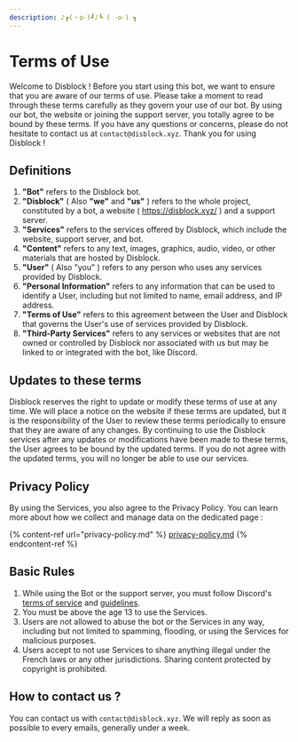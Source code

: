 ```yaml
---
description: ♪┏(・o･)┛♪┗ ( ･o･) ┓
---
```


# Terms of Use

Welcome to Disblock ! Before you start using this bot, we want to ensure that you are aware of our terms of use. Please take a moment to read through these terms carefully as they govern your use of our bot. By using our bot, the website or joining the support server, you totally agree to be bound by these terms. If you have any questions or concerns, please do not hesitate to contact us at `contact@disblock.xyz`. Thank you for using Disblock !

## Definitions

1. **"Bot"** refers to the Disblock bot.
2. **"Disblock"** ( Also **"**we**"** and **"**us**"** ) refers to the whole project, constituted by a bot, a website ( https://disblock.xyz/ ) and a support server.
3. **"Services"** refers to the services offered by Disblock, which include the website, support server, and bot.
4. **"Content"** refers to any text, images, graphics, audio, video, or other materials that are hosted by Disblock.
5. **"User"** ( Also "you" ) refers to any person who uses any services provided by Disblock.
6. **"Personal Information"** refers to any information that can be used to identify a User, including but not limited to name, email address, and IP address.
7. **"Terms of Use"** refers to this agreement between the User and Disblock that governs the User's use of services provided by Disblock.
8. **"Third-Party Services"** refers to any services or websites that are not owned or controlled by Disblock nor associated with us but may be linked to or integrated with the bot, like Discord.

## Updates to these terms

Disblock reserves the right to update or modify these terms of use at any time. We will place a notice on the website if these terms are updated, but it is the responsibility of the User to review these terms periodically to ensure that they are aware of any changes. By continuing to use the Disblock services after any updates or modifications have been made to these terms, the User agrees to be bound by the updated terms. If you do not agree with the updated terms, you will no longer be able to use our services.

## Privacy Policy

By using the Services, you also agree to the Privacy Policy. You can learn more about how we collect and manage data on the dedicated page :

{% content-ref url="privacy-policy.md" %}
[privacy-policy.md](privacy-policy.md)
{% endcontent-ref %}

## Basic Rules

1. While using the Bot or the support server, you must follow Discord's [terms of service](https://discord.com/terms) and [guidelines](https://discord.com/guidelines).
2. You must be above the age 13 to use the Services.
3. Users are not allowed to abuse the bot or the Services in any way, including but not limited to spamming, flooding, or using the Services for malicious purposes.
4. Users accept to not use Services to share anything illegal under the French laws or any other jurisdictions. Sharing content protected by copyright is prohibited.

## How to contact us ?

You can contact us with `contact@disblock.xyz`. We will reply as soon as possible to every emails, generally under a week.
